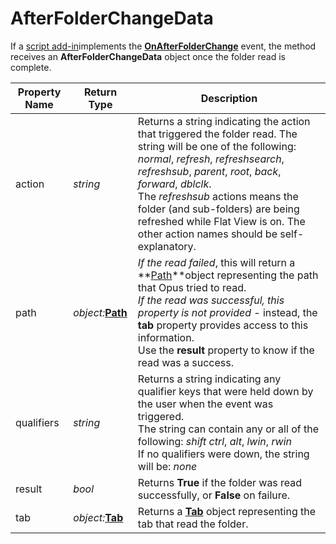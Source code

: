 # AfterFolderChangeData

If a [script add-in](/Manual/scripting/script_add-ins/RAEDME.md)implements the **[OnAfterFolderChange](../scripting_events/onafterfolderchange.md)** event, the method receives an **AfterFolderChangeData** object once the folder read is complete.

| Property Name | Return Type | Description |
| --- | --- | --- |
| action | *string* | Returns a string indicating the action that triggered the folder read. The string will be one of the following: *normal*, *refresh*, *refreshsearch*, *refreshsub*, *parent*, *root*, *back*, *forward*, *dblclk*.  <br />The *refreshsub* actions means the folder (and sub-folders) are being refreshed while Flat View is on. The other action names should be self-explanatory. |
| path | *object:***[Path](path.md)** | *If the read failed*, this will return a **[Path](path.md)**object representing the path that Opus tried to read.  <br />*If the read was successful, this property is not provided* - instead, the **tab** property provides access to this information.  <br />Use the **result** property to know if the read was a success. |
| qualifiers | *string* | Returns a string indicating any qualifier keys that were held down by the user when the event was triggered.  <br />The string can contain any or all of the following: *shift* *ctrl*, *alt*, *lwin*, *rwin*  <br />If no qualifiers were down, the string will be: *none* |
| result | *bool* | Returns **True** if the folder was read successfully, or **False** on failure. |
| tab | *object:***[Tab](tab.md)** | Returns a **[Tab](tab.md)** object representing the tab that read the folder. |

